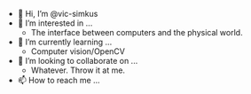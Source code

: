 - 👋 Hi, I’m @vic-simkus
- 👀 I’m interested in ...
  - The interface between computers and the physical world.
- 🌱 I’m currently learning ...
  - Computer vision/OpenCV
- 💞️ I’m looking to collaborate on ...
  - Whatever.  Throw it at me.
- 📫 How to reach me ...

<!---
vic-simkus/vic-simkus is a ✨ special ✨ repository because its `README.md` (this file) appears on your GitHub profile.
You can click the Preview link to take a look at your changes.
--->

